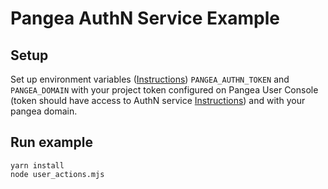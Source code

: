 # Pangea AuthN Service Example

## Setup

Set up environment variables ([Instructions](https://pangea.cloud/docs/getting-started/integrate/#set-environment-variables)) `PANGEA_AUTHN_TOKEN` and `PANGEA_DOMAIN` with your project token configured on Pangea User Console (token should have access to AuthN service [Instructions](https://pangea.cloud/docs/getting-started/configure-services/#configure-a-pangea-service)) and with your pangea domain.

## Run example

```
yarn install
node user_actions.mjs
```
